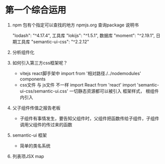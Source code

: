 # 第一个综合运用
1. npm 包有个指定可以查找的地方
    npmjs.org  查询package 说明书

    "lodash": "^4.17.4",    工具库
    "lokijs": "^1.5.1",     数据库
    "moment": "^2.19.1",    日期工具库
    "semantic-ui-css": "^2.2.12"

2. 分析组件化

3. 如何引入第三方css框架呢？
    - vitejs react脚手架中 import from '相对路径./../nodemodules'
        components 
    - css文件 与 js文件 不一样
        import React from 'react'
        import 'semantic-ui-css/semantic-ui.css'  一切静态资源都可以被引入
        框架样式， 根组件内引入
4. 父子组件传值之报告老板
    - 子组件有事情发生，要告知父组件时，父组件把函数传给子组件，子组件调用父组件的传过来的函数
5. semantic-ui 框架
    - 简单的类名系统
6. 列表项JSX  map